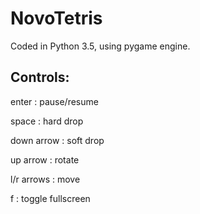 # NovoTetris

Coded in Python 3.5, using pygame engine.

Controls:
---------
enter         : pause/resume

space         : hard drop

down arrow    : soft drop

up arrow      : rotate

l/r arrows    : move

f             : toggle fullscreen

